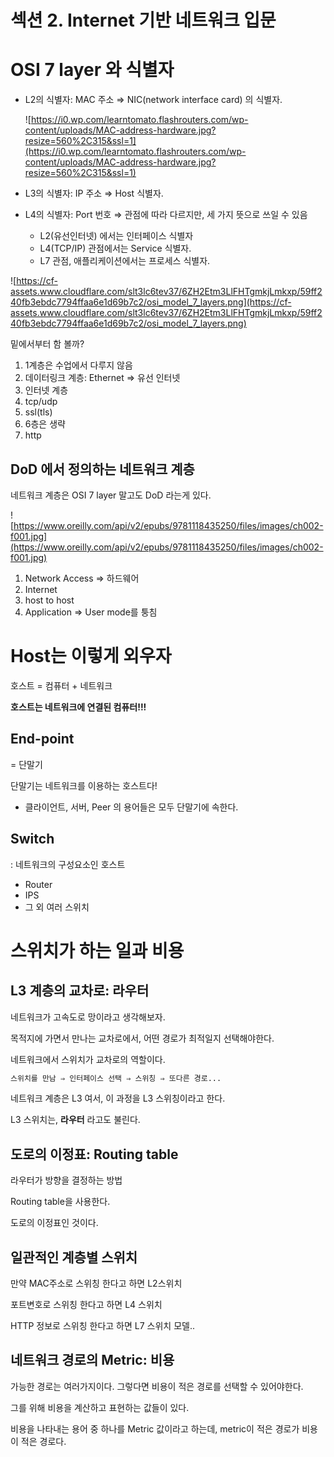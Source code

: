 # 섹션 2. Internet 기반 네트워크 입문

# OSI 7 layer 와 식별자

- L2의 식별자: MAC 주소 ⇒ NIC(network interface card) 의 식별자.

  ![https://i0.wp.com/learntomato.flashrouters.com/wp-content/uploads/MAC-address-hardware.jpg?resize=560%2C315&ssl=1](https://i0.wp.com/learntomato.flashrouters.com/wp-content/uploads/MAC-address-hardware.jpg?resize=560%2C315&ssl=1)

- L3의 식별자: IP 주소 ⇒ Host 식별자.
- L4의 식별자: Port 번호 ⇒ 관점에 따라 다르지만, 세 가지 뜻으로 쓰일 수 있음
    - L2(유선인터넷) 에서는 인터페이스 식별자
    - L4(TCP/IP) 관점에서는 Service 식별자.
    - L7 관점, 애플리케이션에서는 프로세스 식별자.

![https://cf-assets.www.cloudflare.com/slt3lc6tev37/6ZH2Etm3LlFHTgmkjLmkxp/59ff240fb3ebdc7794ffaa6e1d69b7c2/osi_model_7_layers.png](https://cf-assets.www.cloudflare.com/slt3lc6tev37/6ZH2Etm3LlFHTgmkjLmkxp/59ff240fb3ebdc7794ffaa6e1d69b7c2/osi_model_7_layers.png)

밑에서부터 함 볼까?

1. 1계층은 수업에서 다루지 않음
2. 데이터링크 계층: Ethernet ⇒ 유선 인터넷
3. 인터넷 계층
4. tcp/udp
5. ssl(tls)
6. 6층은 생략
7. http

## DoD 에서 정의하는 네트워크 계층

네트워크 계층은 OSI 7 layer 말고도 DoD 라는게 있다.

![https://www.oreilly.com/api/v2/epubs/9781118435250/files/images/ch002-f001.jpg](https://www.oreilly.com/api/v2/epubs/9781118435250/files/images/ch002-f001.jpg)

1. Network Access ⇒ 하드웨어
2. Internet
3. host to host
4. Application ⇒ User mode를 퉁침

# Host는 이렇게 외우자

호스트 = 컴퓨터 + 네트워크

**호스트는 네트워크에 연결된 컴퓨터!!!**

## End-point

= 단말기

단말기는 네트워크를 이용하는 호스트다!

- 클라이언트, 서버, Peer 의 용어들은 모두 단말기에 속한다.

## Switch

: 네트워크의 구성요소인 호스트

- Router
- IPS
- 그 외 여러 스위치

# 스위치가 하는 일과 비용

## L3 계층의 교차로: 라우터

네트워크가 고속도로 망이라고 생각해보자.

목적지에 가면서 만나는 교차로에서, 어떤 경로가 최적일지 선택해야한다.

네트워크에서 스위치가 교차로의 역할이다.

```bash
스위치를 만남 ⇒ 인터페이스 선택 ⇒ 스위칭 ⇒ 또다른 경로...
```

네트워크 계층은 L3 여서, 이 과정을 L3 스위칭이라고 한다.

L3 스위치는, **라우터** 라고도 불린다.

## 도로의 이정표: Routing table

라우터가 방향을 결정하는 방법

Routing table을 사용한다.

도로의 이정표인 것이다.

## 일관적인 계층별 스위치

만약 MAC주소로 스위칭 한다고 하면 L2스위치

포트변호로 스위칭 한다고 하면 L4 스위치

HTTP 정보로 스위칭 한다고 하면 L7 스위치 모델..

## 네트워크 경로의 Metric: 비용

가능한 경로는 여러가지이다. 그렇다면 비용이 적은 경로를 선택할 수 있어야한다.

그를 위해 비용을 계산하고 표현하는 값들이 있다.

비용을 나타내는 용어 중 하나를 Metric 값이라고 하는데, metric이 적은 경로가 비용이 적은 경로다.